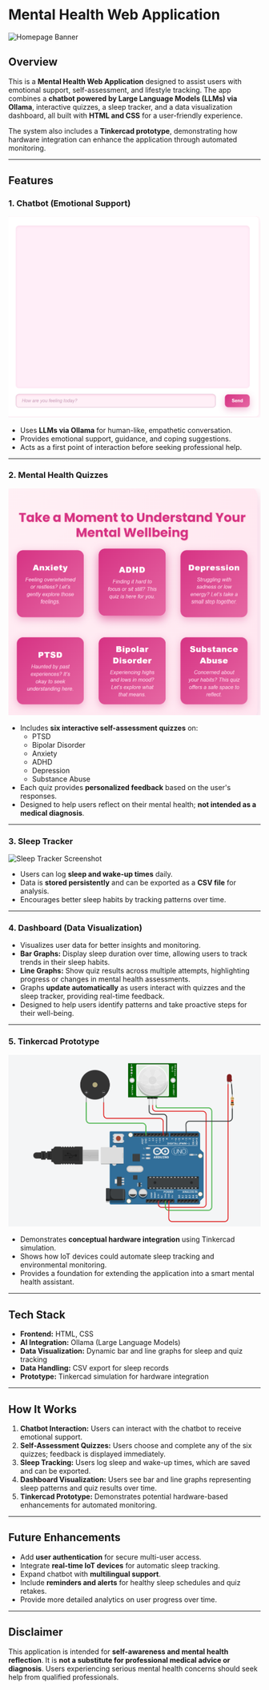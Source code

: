 # Mental Health Web Application

![Homepage Banner](Home_Page.png)

## Overview
This is a **Mental Health Web Application** designed to assist users with emotional support, self-assessment, and lifestyle tracking. The app combines a **chatbot powered by Large Language Models (LLMs) via Ollama**, interactive quizzes, a sleep tracker, and a data visualization dashboard, all built with **HTML and CSS** for a user-friendly experience.

The system also includes a **Tinkercad prototype**, demonstrating how hardware integration can enhance the application through automated monitoring.

---

## Features

### 1. Chatbot (Emotional Support)
![Chatbot Screenshot](Chatbot.png)
- Uses **LLMs via Ollama** for human-like, empathetic conversation.
- Provides emotional support, guidance, and coping suggestions.
- Acts as a first point of interaction before seeking professional help.

---

### 2. Mental Health Quizzes
![Quiz Screenshot](quiz.png)
- Includes **six interactive self-assessment quizzes** on:
  - PTSD
  - Bipolar Disorder
  - Anxiety
  - ADHD
  - Depression
  - Substance Abuse
- Each quiz provides **personalized feedback** based on the user's responses.
- Designed to help users reflect on their mental health; **not intended as a medical diagnosis**.

---

### 3. Sleep Tracker
![Sleep Tracker Screenshot](Sleep_Tracker.png)
- Users can log **sleep and wake-up times** daily.
- Data is **stored persistently** and can be exported as a **CSV file** for analysis.
- Encourages better sleep habits by tracking patterns over time.

---

### 4. Dashboard (Data Visualization)

- Visualizes user data for better insights and monitoring.
- **Bar Graphs:** Display sleep duration over time, allowing users to track trends in their sleep habits.
- **Line Graphs:** Show quiz results across multiple attempts, highlighting progress or changes in mental health assessments.
- Graphs **update automatically** as users interact with quizzes and the sleep tracker, providing real-time feedback.
- Designed to help users identify patterns and take proactive steps for their well-being.

---

### 5. Tinkercad Prototype
![Tinkercad Prototype Screenshot](Tinkercad.png)
- Demonstrates **conceptual hardware integration** using Tinkercad simulation.
- Shows how IoT devices could automate sleep tracking and environmental monitoring.
- Provides a foundation for extending the application into a smart mental health assistant.

---

## Tech Stack
- **Frontend:** HTML, CSS  
- **AI Integration:** Ollama (Large Language Models)  
- **Data Visualization:** Dynamic bar and line graphs for sleep and quiz tracking  
- **Data Handling:** CSV export for sleep records  
- **Prototype:** Tinkercad simulation for hardware integration  

---

## How It Works
1. **Chatbot Interaction:** Users can interact with the chatbot to receive emotional support.
2. **Self-Assessment Quizzes:** Users choose and complete any of the six quizzes; feedback is displayed immediately.
3. **Sleep Tracking:** Users log sleep and wake-up times, which are saved and can be exported.
4. **Dashboard Visualization:** Users see bar and line graphs representing sleep patterns and quiz results over time.
5. **Tinkercad Prototype:** Demonstrates potential hardware-based enhancements for automated monitoring.

---

## Future Enhancements
- Add **user authentication** for secure multi-user access.
- Integrate **real-time IoT devices** for automatic sleep tracking.
- Expand chatbot with **multilingual support**.
- Include **reminders and alerts** for healthy sleep schedules and quiz retakes.
- Provide more detailed analytics on user progress over time.

---

## Disclaimer
This application is intended for **self-awareness and mental health reflection**. It is **not a substitute for professional medical advice or diagnosis**. Users experiencing serious mental health concerns should seek help from qualified professionals.
